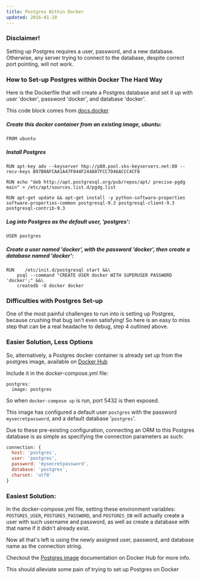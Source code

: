 ```yaml
---
title: Postgres Within Docker
updated: 2016-01-28
---
```


### Disclaimer!
Setting up Postgres requires a user, password, and a new database. Otherwise, any server trying to connect to the database, despite correct port pointing, will not work.

### How to Set-up Postgres within Docker The Hard Way

Here is the Dockerfile that will create a Postgres database and set it up with user 'docker', password 'docker', and database 'docker'.

This code block comes from [docs.docker](https://docs.docker.com/engine/examples/postgresql_service/)

##### Create this docker container from an existing image, ubuntu:
```
FROM ubuntu
```

##### Install Postgres
```
RUN apt-key adv --keyserver hkp://p80.pool.sks-keyservers.net:80 --recv-keys B97B0AFCAA1A47F044F244A07FCC7D46ACCC4CF8

RUN echo "deb http://apt.postgresql.org/pub/repos/apt/ precise-pgdg main" > /etc/apt/sources.list.d/pgdg.list

RUN apt-get update && apt-get install -y python-software-properties software-properties-common postgresql-9.3 postgresql-client-9.3 postgresql-contrib-9.3
```

##### Log into Postgres as the default user, 'postgres':
```
USER postgres
```

##### Create a user named 'docker', with the password 'docker', then create a database named 'docker':
```
RUN    /etc/init.d/postgresql start &&\
    psql --command "CREATE USER docker WITH SUPERUSER PASSWORD 'docker';" &&\
    createdb -O docker docker
```

### Difficulties with Postgres Set-up
One of the most painful challenges to run into is setting up Postgres, because crushing that bug isn't even satisfying! So here is an easy to miss step that can be a real headache to debug, step 4 outlined above.

### Easier Solution, Less Options
So, alternatively, a Postgres docker container is already set up from the postgres image, available on [Docker Hub](https://hub.docker.com/_/postgres/)

Include it in the docker-compose.yml file:

```
postgres:
  image: postgres
```

So when ```docker-compose up``` is run, port 5432 is then exposed.

This image has configured a default user ```postgres``` with the password ```mysecretpassword```, and a default database '```postgres```'.

Due to these pre-existing configuration, connecting an ORM to this Postgres database is as simple as specifying the connection parameters as such:

```javascript
connection: {
  host: 'postgres',
  user: 'postgres',
  password: 'mysecretpassword',
  database: 'postgres',
  charset: 'utf8'
}
```

### Easiest Solution:

In the docker-compose.yml file, setting these environment variables: ```POSTGRES_USER```, ```POSTGRES_PASSWORD```, and ```POSTGRES_DB``` will actually create a user with such username and password, as well as create a database with that name if it didn't already exist.

Now all that's left is using the newly assigned user, password, and database name as the connection string.

Checkout the [Postgres image](https://hub.docker.com/_/postgres/) documentation on Docker Hub for more info.

This should alleviate some pain of trying to set up Postgres on Docker